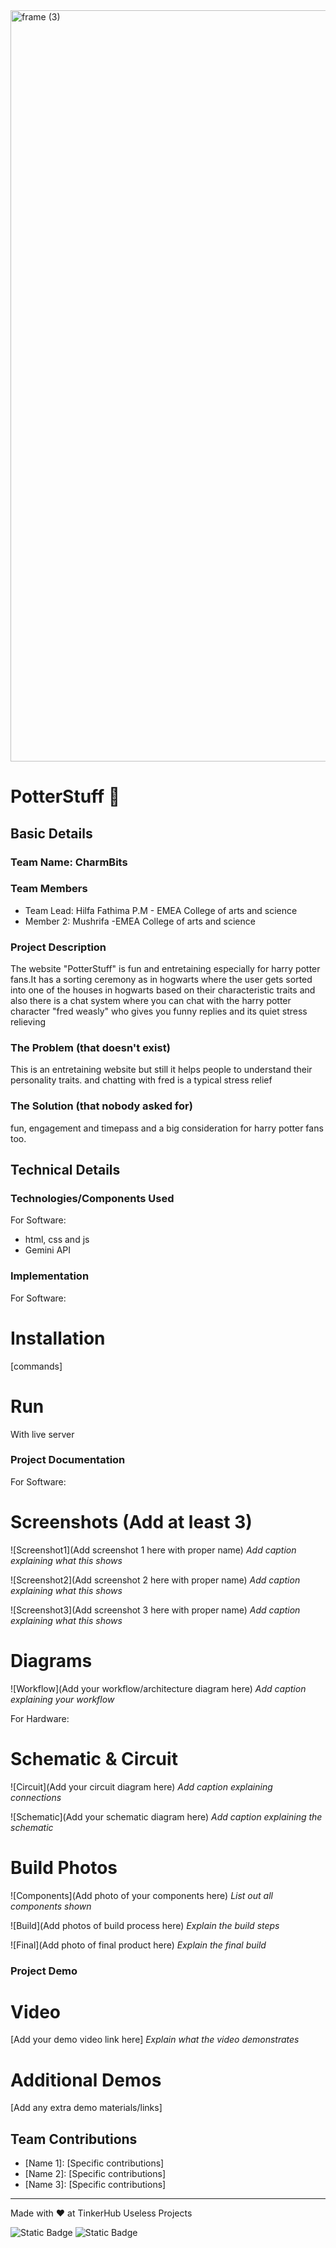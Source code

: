 <img width="3188" height="1202" alt="frame (3)" src="https://github.com/user-attachments/assets/517ad8e9-ad22-457d-9538-a9e62d137cd7" />


# PotterStuff 🎯


## Basic Details
### Team Name: CharmBits


### Team Members
- Team Lead: Hilfa Fathima P.M - EMEA College of arts and science
- Member 2: Mushrifa -EMEA College of arts and science


### Project Description
The website "PotterStuff" is fun and entretaining especially for harry potter fans.It has a sorting ceremony as in hogwarts where the user gets sorted into one of the houses in hogwarts based on their characteristic traits and also there is a chat system where you can chat with the harry potter character "fred weasly" who gives  you funny replies and its quiet stress relieving 

### The Problem (that doesn't exist)
This is an entretaining website but still it helps people to understand their personality traits. and chatting with fred is a typical stress relief

### The Solution (that nobody asked for)
fun, engagement and timepass and a big consideration for harry potter fans too.

## Technical Details
### Technologies/Components Used
For Software:
- html, css and js
- Gemini API



### Implementation
For Software:
# Installation
[commands]

# Run
With live server

### Project Documentation
For Software:

# Screenshots (Add at least 3)
![Screenshot1](Add screenshot 1 here with proper name)
*Add caption explaining what this shows*

![Screenshot2](Add screenshot 2 here with proper name)
*Add caption explaining what this shows*

![Screenshot3](Add screenshot 3 here with proper name)
*Add caption explaining what this shows*

# Diagrams
![Workflow](Add your workflow/architecture diagram here)
*Add caption explaining your workflow*

For Hardware:

# Schematic & Circuit
![Circuit](Add your circuit diagram here)
*Add caption explaining connections*

![Schematic](Add your schematic diagram here)
*Add caption explaining the schematic*

# Build Photos
![Components](Add photo of your components here)
*List out all components shown*

![Build](Add photos of build process here)
*Explain the build steps*

![Final](Add photo of final product here)
*Explain the final build*

### Project Demo
# Video
[Add your demo video link here]
*Explain what the video demonstrates*

# Additional Demos
[Add any extra demo materials/links]

## Team Contributions
- [Name 1]: [Specific contributions]
- [Name 2]: [Specific contributions]
- [Name 3]: [Specific contributions]

---
Made with ❤️ at TinkerHub Useless Projects 

![Static Badge](https://img.shields.io/badge/TinkerHub-24?color=%23000000&link=https%3A%2F%2Fwww.tinkerhub.org%2F)
![Static Badge](https://img.shields.io/badge/UselessProjects--25-25?link=https%3A%2F%2Fwww.tinkerhub.org%2Fevents%2FQ2Q1TQKX6Q%2FUseless%2520Projects)



